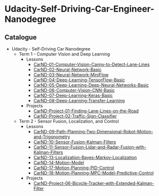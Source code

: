 # Udacity-Self-Driving-Car-Engineer-Nanodegree

## Catalogue

- Udacity - Self-Driving Car Nanodegree
  - Term 1 - Computer Vision and Deep Learning
    - Lessons
      - [CarND-01-Computer-Vision-Canny-to-Detect-Lane-Lines](https://github.com/ChenBohan/AI-Computer-Vision-01-Canny-to-Detect-Lane-Lines)
      - [CarND-02-Neural-Network-Basic](https://github.com/ChenBohan/CarND-02-Neural-Network-Basic)
      - [CarND-03-Neural-Network-MiniFlow](https://github.com/ChenBohan/CarND-03-Neural-Network-MiniFlow)
      - [CarND-04-Deep-Learning-TensorFlow-Basic](https://github.com/ChenBohan/CarND-04-Deep-Learning-TensorFlow-Basic)
      - [CarND-05-Deep-Learning-Deep-Neural-Networks-Basic](https://github.com/ChenBohan/CarND-05-Deep-Learning-Deep-Neural-Networks-Basic)
      - [CarND-06-Computer-Vision-CNN-Basic](https://github.com/ChenBohan/CarND-06-Computer-Vision-CNN-Basic)
      - [CarND-07-Deep-Learning-Keras-Basic](https://github.com/ChenBohan/CarND-07-Deep-Learning-Keras-Basic)
      - [CarND-08-Deep-Learning-Transfer-Learning](https://github.com/ChenBohan/CarND-08-Deep-Learning-Transfer-Learning)
    - Projects
      - [CarND-Project-01-Finding-Lane-Lines-on-the-Road](https://github.com/ChenBohan/CarND-01-Finding-Lane-Lines-on-the-Road)
      - [CarND-Project-02-Traffic-Sign-Classifier](https://github.com/ChenBohan/CarND-Project-02-Traffic-Sign-Classifier)
  - Term 2 - Sensor Fusion, Localization, and Control
    - Lessons
        - [CarND-09-Path-Planning-Two-Dimensional-Robot-Motion-and-Trigonometry](https://github.com/ChenBohan/CarND-09-Path-Planning-Two-Dimensional-Robot-Motion-and-Trigonometry)
        - [CarND-10-Sensor-Fusion-Kalman-Filters](https://github.com/ChenBohan/CarND-10-Sensor-Fusion-Kalman-Filters)
        - [CarND-11-Sensor-Fusion-Lidar-and-Radar-Fusion-with-Kalman-Filters](https://github.com/ChenBohan/CarND-11-Sensor-Fusion-Lidar-and-Radar-Fusion-with-Kalman-Filters)
        - [CarND-13-Localization-Bayes-Markov-Localization](https://github.com/ChenBohan/CarND-13-Localization-Bayes-Markov-Localization)
        - [CarND-14-Motion-Model](https://github.com/ChenBohan/CarND-14-Motion-Model-Bicycle-Model)
        - [CarND-17-Motion-Planning-PID-Control](https://github.com/ChenBohan/CarND-17-Motion-Planning-PID-Control)
        - [CarND-18-Motion-Planning-MPC-Model-Predictive-Control](https://github.com/ChenBohan/CarND-18-Motion-Planning-MPC-Model-Predictive-Control)
    - Projects
        - [CarND-Project-06-Bicycle-Tracker-with-Extended-Kalman-Filter](https://github.com/ChenBohan/CarND-Project-06-Bicycle-Tracker-with-Extended-Kalman-Filter)

